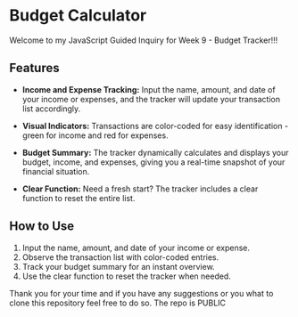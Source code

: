 # Budget Calculator

Welcome to my JavaScript Guided Inquiry for Week 9 - Budget Tracker!!!

## Features

- **Income and Expense Tracking:** Input the name, amount, and date of your income or expenses, and the tracker will update your transaction list accordingly.

- **Visual Indicators:** Transactions are color-coded for easy identification - green for income and red for expenses.

- **Budget Summary:** The tracker dynamically calculates and displays your budget, income, and expenses, giving you a real-time snapshot of your financial situation.

- **Clear Function:** Need a fresh start? The tracker includes a clear function to reset the entire list.

## How to Use

1. Input the name, amount, and date of your income or expense.
2. Observe the transaction list with color-coded entries.
3. Track your budget summary for an instant overview.
4. Use the clear function to reset the tracker when needed.

Thank you for your time and if you have any suggestions or you what to clone this repository feel free to do so. The repo is PUBLIC

